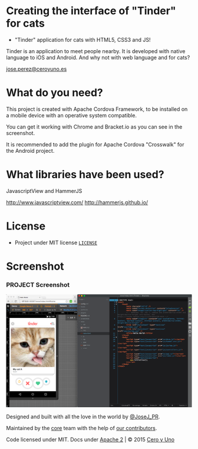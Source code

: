 # Creating the interface of "Tinder" for cats

* "Tinder" application for cats with HTML5, CSS3 and JS!

Tinder is an application to meet people nearby. It is developed with native language to iOS and Android. And why not with web language and for cats?

jose.perez@ceroyuno.es

# What do you need?

This project is created with Apache Cordova Framework, to be installed on a mobile device with an operative system compatible.

You can get it working with Chrome and Bracket.io as you can see in the screenshot.

It is recommended to add the plugin for Apache Cordova "Crosswalk" for the Android project.

# What libraries have been used?

JavascriptView and HammerJS

http://www.javascriptview.com/
http://hammerjs.github.io/

# License

* Project under MIT license [`LICENSE`](LICENSE)

# Screenshot

### PROJECT Screenshot

![PROJECT Screenshot](https://github.com/JoseJPR/Tinder/blob/master/screenshots/screenshot.jpg)

Designed and built with all the love in the world by <a href="https://twitter.com/JoseJ_PR" target="_blank">@JoseJ_PR</a>.

Maintained by the <a href="https://github.com/JoseJPR/Tinder/network/members" target="_blank">core</a> team with the help of <a href="https://github.com/JoseJPR/Tinder/graphs/contributors" target="_blank">our contributors</a>.

Code licensed under MIT. Docs under <a href="https://tldrlegal.com/license/apache-license-2.0-(apache-2.0)" target="_blank">Apache 2</a> | © 2015 <a href="http://www.ceroyuno.es/" target="_blank">Cero y Uno</a>
